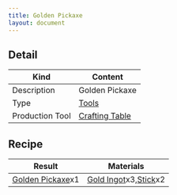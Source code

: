 ```yaml
---
title: Golden Pickaxe
layout: document
---
```

## Detail

|Kind|Content|
|---|---|
|Description|Golden Pickaxe|
|Type|[Tools](Tools)|
|Production Tool|[Crafting Table](Crafting_Table)|

## Recipe

|Result|Materials|
|---|---|
|[Golden Pickaxe](Golden_Pickaxe)x1|[Gold Ingot](Gold_Ingot)x3,[Stick](Stick)x2|
